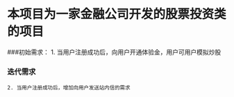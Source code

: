 # 本项目为一家金融公司开发的股票投资类的项目
###初始需求：
    1. 当用户注册成功后，向用户开通体验金，用户可用户模拟炒股
### 迭代需求
    2. 当用户注册成功后，增加向用户发送站内信的需求